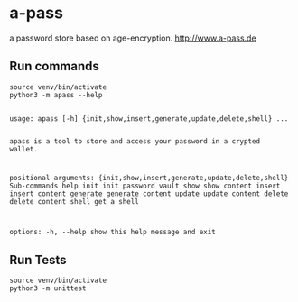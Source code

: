 # a-pass
a password store based on age-encryption.
http://www.a-pass.de


## Run commands
    source venv/bin/activate
    python3 -m apass --help

<code>
usage: apass [-h] {init,show,insert,generate,update,delete,shell} ...

apass is a tool to store and access your password in a crypted wallet.

positional arguments:
  {init,show,insert,generate,update,delete,shell}
                        Sub-commands help
    init                init password vault
    show                show content
    insert              insert content
    generate            generate content
    update              update content
    delete              delete content
    shell               get a shell

options:
  -h, --help            show this help message and exit
</code>


## Run Tests
    source venv/bin/activate
    python3 -m unittest